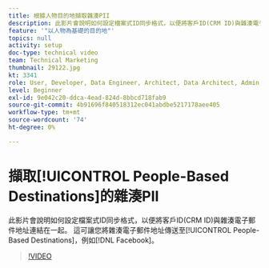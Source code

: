 ```yaml
---
title: 根據人物目的地擷取雜湊PII
description: 此影片會說明如何設定檔案式ID同步格式，以便將客戶ID(CRM ID)與雜湊電子郵件地址連結在一起。
feature: '"以人物為基礎的目的地"'
topics: null
activity: setup
doc-type: technical video
team: Technical Marketing
thumbnail: 29122.jpg
kt: 3341
role: User, Developer, Data Engineer, Architect, Data Architect, Admin, Leader
level: Beginner
exl-id: 9e042c20-ddca-4ead-824d-8bbcd718fab9
source-git-commit: 4b91696f840518312ec041abdbe5217178aee405
workflow-type: tm+mt
source-wordcount: '74'
ht-degree: 0%

---
```


# 擷取[!UICONTROL People-Based Destinations]的雜湊PII

此影片會說明如何設定檔案式ID同步格式，以便將客戶ID(CRM ID)與雜湊電子郵件地址連結在一起。 這可讓您將雜湊電子郵件地址傳送至[!UICONTROL People-Based Destinations]，例如[!DNL Facebook]。

>[!VIDEO](https://video.tv.adobe.com/v/29122/?quality=12)
